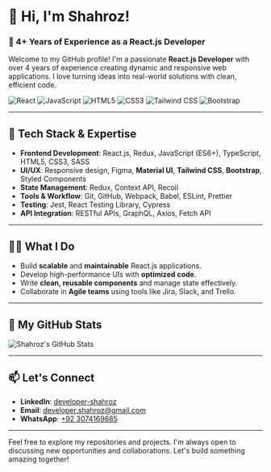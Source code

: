 # 👋 Hi, I'm Shahroz!

### 🚀 4+ Years of Experience as a React.js Developer

Welcome to my GitHub profile! I'm a passionate **React.js Developer** with over 4 years of experience creating dynamic and responsive web applications. I love turning ideas into real-world solutions with clean, efficient code.

![React](https://img.shields.io/badge/React-20232A?style=for-the-badge&logo=react&logoColor=61DAFB)
![JavaScript](https://img.shields.io/badge/JavaScript-F7DF1E?style=for-the-badge&logo=javascript&logoColor=black)
![HTML5](https://img.shields.io/badge/HTML5-E34F26?style=for-the-badge&logo=html5&logoColor=white)
![CSS3](https://img.shields.io/badge/CSS3-1572B6?style=for-the-badge&logo=css3&logoColor=white)
![Tailwind CSS](https://img.shields.io/badge/TailwindCSS-38B2AC?style=for-the-badge&logo=tailwind-css&logoColor=white)
![Bootstrap](https://img.shields.io/badge/Bootstrap-7952B3?style=for-the-badge&logo=bootstrap&logoColor=white)

---

## 🔧 Tech Stack & Expertise

- **Frontend Development**: React.js, Redux, JavaScript (ES6+), TypeScript, HTML5, CSS3, SASS
- **UI/UX**: Responsive design, Figma, **Material UI**, **Tailwind CSS**, **Bootstrap**, Styled Components
- **State Management**: Redux, Context API, Recoil
- **Tools & Workflow**: Git, GitHub, Webpack, Babel, ESLint, Prettier
- **Testing**: Jest, React Testing Library, Cypress
- **API Integration**: RESTful APIs, GraphQL, Axios, Fetch API

---

## 🧑‍💻 What I Do

- Build **scalable** and **maintainable** React.js applications.
- Develop high-performance UIs with **optimized code**.
- Write **clean, reusable components** and manage state effectively.
- Collaborate in **Agile teams** using tools like Jira, Slack, and Trello.

---

## 🌟 My GitHub Stats

![Shahroz's GitHub Stats](https://github-readme-stats.vercel.app/api?username=shahrozdeveloper&show_icons=true&theme=radical)

---

## 📫 Let's Connect

- **LinkedIn**: [developer-shahroz](www.linkedin.com/in/developer-shahroz)
- **Email**: [developer.shahroz@gmail.com](mailto:developer.shahroz@gmail.com)
- **WhatsApp**: [+92 3074169685](https://wa.me/03074169685)

---

Feel free to explore my repositories and projects. I'm always open to discussing new opportunities and collaborations. Let's build something amazing together!
